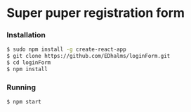 # Super puper registration form
### Installation
```sh
$ sudo npm install -g create-react-app
$ git clone https://github.com/EDhalms/loginForm.git
$ cd loginForm
$ npm install
```

### Running
```sh
$ npm start
```
